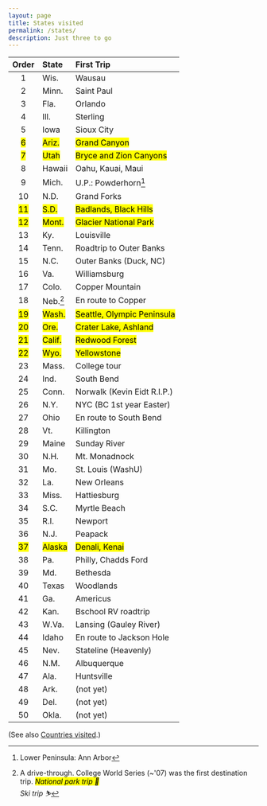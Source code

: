 ```yaml
---
layout: page
title: States visited
permalink: /states/
description: Just three to go
---
```

| Order | State | First Trip |
| :----: | :--- | :--- |
| 1 | Wis. | Wausau |
| 2 | Minn. | Saint Paul |
| 3 | Fla. | Orlando |
| 4 | Ill. | Sterling |
| 5 | Iowa | Sioux City |
| <mark>6</mark> | <mark>Ariz.</mark> | <mark>Grand Canyon</mark> |
| <mark>7</mark> | <mark>Utah</mark> | <mark>Bryce and Zion Canyons</mark> |
| 8 | Hawaii | Oahu, Kauai, Maui |
| <mark2>9</mark2> | <mark2>Mich.</mark2> | <mark2>U.P.: Powderhorn</mark2>[^1] |
| 10 | N.D. | Grand Forks |
| <mark>11</mark> | <mark>S.D.</mark> | <mark>Badlands, Black Hills</mark> |
| <mark>12</mark> | <mark>Mont.</mark> | <mark>Glacier National Park</mark> |
| 13 | Ky. | Louisville |
| 14 | Tenn. | Roadtrip to Outer Banks |
| 15 | N.C. | Outer Banks (Duck, NC) |
| 16 | Va. | Williamsburg |
| <mark2>17</mark2> | <mark2>Colo.</mark2> | <mark2>Copper Mountain</mark2> |
| 18 | Neb.[^2] | En route to Copper |
| <mark>19</mark> | <mark>Wash.</mark> | <mark>Seattle, Olympic Peninsula</mark> |
| <mark>20</mark> | <mark>Ore.</mark> | <mark>Crater Lake, Ashland</mark> |
| <mark>21</mark> | <mark>Calif.</mark> | <mark>Redwood Forest</mark> |
| <mark>22</mark> | <mark>Wyo.</mark> | <mark>Yellowstone</mark> |
| 23 | Mass. | College tour |
| 24 | Ind. | South Bend |
| 25 | Conn. | Norwalk (Kevin Eidt R.I.P.) |
| 26 | N.Y. | NYC (BC 1st year Easter) |
| 27 | Ohio | En route to South Bend |
| <mark2>28</mark2> | <mark2>Vt.</mark2> | <mark2>Killington</mark2> |
| <mark2>29</mark2> | <mark2>Maine</mark2> | <mark2>Sunday River</mark2> |
| 30 | N.H. | Mt. Monadnock |
| 31 | Mo. | St. Louis (WashU) |
| 32 | La. | New Orleans |
| 33 | Miss. | Hattiesburg |
| 34 | S.C. | Myrtle Beach |
| 35 | R.I. | Newport |
| 36 | N.J. | Peapack |
| <mark>37</mark> | <mark>Alaska</mark> | <mark>Denali, Kenai</mark> |
| 38 | Pa. | Philly, Chadds Ford |
| 39 | Md. | Bethesda |
| 40 | Texas | Woodlands |
| 41 | Ga. | Americus |
| 42 | Kan. | Bschool RV roadtrip |
| 43 | W.Va. | Lansing (Gauley River) |
| 44 | Idaho | En route to Jackson Hole |
| <mark2>45</mark2> | <mark2>Nev.</mark2> | <mark2>Stateline (Heavenly)</mark2> |
| 46 | N.M. | Albuquerque |
| 47 | Ala. | Huntsville |
| 48 | Ark. | (not yet) |
| 49 | Del. | (not yet) |
| 50 | Okla. | (not yet) |

[^1]: Lower Peninsula: Ann Arbor
[^2]: A drive-through. College World Series (~'07) was the first destination trip.
*<mark>National park trip 🥾</mark>*<br>
*<mark2>Ski trip ⛷</mark2>*

(See also [Countries visited](/countries/).)